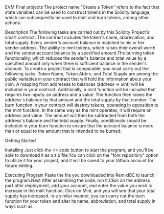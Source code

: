 EVM Final projects
The project name "Create a Token" refers to the fact that state variables can be used to construct tokens in the Solidity language, which can subsequently be used to mint and burn tokens, among other actions.

Description
The following tasks are carried out by this Solidity Project's smart contract: The contract includes the token's name, abbreviation, and total supply. Every sender's account balance is matched to his or her sender address. The ability to mint tokens, which raises their overall worth and the sender account balance by a specified amount.The burning token functionality, which reduces the sender's balance and total value by a specified amount only when there is sufficient balance in the sender's account. To create a project that is comparable, you must carry out the following tasks: Token Name, Token Abbrv, and Total Supply are among the public variables in your contract that will hold the information about your coin. A mapping from addresses to balances (address => uint) will be included in your contract. Additionally, a mint function will be included that requires two inputs: an address and a value. The function then raises the address's balance by that amount and the total supply by that number. The burn function in your contract will destroy tokens, operating in opposition to the mint function. In the same way as the mint operates, it will require an address and value. The amount will then be subtracted from both the address's balance and the total supply. Finally, conditionals should be included in your burn function to ensure that the account balance is more than or equal to the amount that is intended to be burned.

Getting Started

Installing
Just click the <> code button to start the program, and you'll be able to download it as a zip file.You can click on the "fork repository" option to utilize it for your project, and it will be saved to your Github account for future editing.

Executing Program
Paste the file you downloaded into RemixIDE to launch the program.Next After assembling the code, run it.Click on the address part after deployment, add your account, and enter the value you wish to increase in the mint function. Click on Mint, and you will see that your total supply has increased. In a similar manner, you can carry out the burn function for your token and alter its name, abbreviation, and total supply in ways such as
